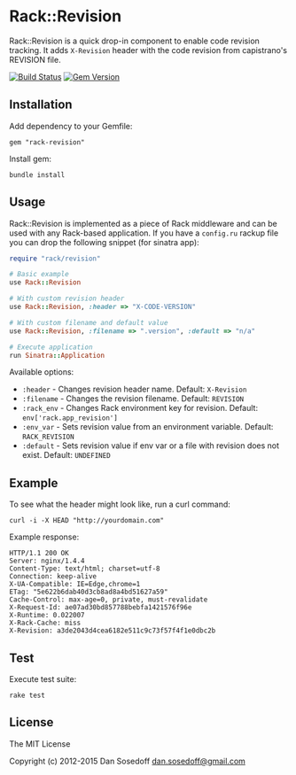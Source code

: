 # Rack::Revision

Rack::Revision is a quick drop-in component to enable code revision tracking. 
It adds `X-Revision` header with the code revision from capistrano's REVISION file.

[![Build Status](https://img.shields.io/travis/sosedoff/rack-revision.svg)](https://travis-ci.org/sosedoff/rack-revision)
[![Gem Version](https://img.shields.io/gem/v/rack-revision.svg)](http://badge.fury.io/rb/rack-revision)

## Installation

Add dependency to your Gemfile:

```
gem "rack-revision"
```

Install gem:

```
bundle install
```

## Usage

Rack::Revision is implemented as a piece of Rack middleware and can be used with
any Rack-based application. If you have a `config.ru` rackup file you can 
drop the following snippet (for sinatra app):

```ruby
require "rack/revision"

# Basic example
use Rack::Revision

# With custom revision header
use Rack::Revision, :header => "X-CODE-VERSION"

# With custom filename and default value
use Rack::Revision, :filename => ".version", :default => "n/a"

# Execute application
run Sinatra::Application
```

Available options:

- `:header`   - Changes revision header name. Default: `X-Revision`
- `:filename` - Changes the revision filename. Default: `REVISION`
- `:rack_env` - Changes Rack environment key for revision. Default: `env['rack.app_revision']`
- `:env_var`  - Sets revision value from an environment variable. Default: `RACK_REVISION`
- `:default`  - Sets revision value if env var or a file with revision does not exist. Default: `UNDEFINED`

## Example

To see what the header might look like, run a curl command:

```
curl -i -X HEAD "http://yourdomain.com"
```

Example response:

```
HTTP/1.1 200 OK
Server: nginx/1.4.4
Content-Type: text/html; charset=utf-8
Connection: keep-alive
X-UA-Compatible: IE=Edge,chrome=1
ETag: "5e622b6dab40d3cb8ad8a4bd51627a59"
Cache-Control: max-age=0, private, must-revalidate
X-Request-Id: ae07ad30bd857788bebfa1421576f96e
X-Runtime: 0.022007
X-Rack-Cache: miss
X-Revision: a3de2043d4cea6182e511c9c73f57f4f1e0dbc2b
```

## Test

Execute test suite:

```
rake test
```

## License

The MIT License

Copyright (c) 2012-2015 Dan Sosedoff <dan.sosedoff@gmail.com>